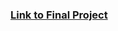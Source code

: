 ### [Link to Final Project](https://github.com/cristobella/datavisualization-fall2021/blob/76d7243d5d7daac439223a8792dc40479df45818/Final%20Project.md)
